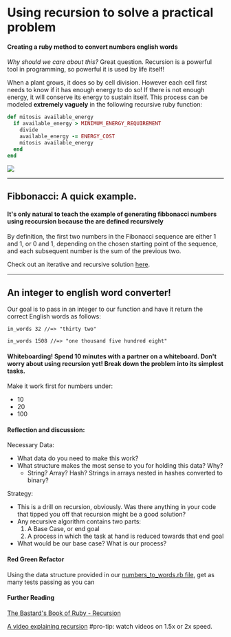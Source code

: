 
# Using recursion to solve a practical problem
#### Creating a ruby method to convert numbers english words

*Why should we care about this?* Great question. Recursion is a powerful tool in programming, so powerful it is used by life itself!

When a plant grows, it does so by cell division. However each cell first needs to know if it has enough energy to do so! If there is not enough energy, it will conserve its energy to sustain itself. This process can be modeled **extremely vaguely** in the following recursive ruby function:

```ruby
def mitosis available_energy
  if available_energy > MINIMUM_ENERGY_REQUIREMENT
    divide
    available_energy -= ENERGY_COST
    mitosis available_energy
  end 
end
```

![](http://www.wired.com/wp-content/uploads/2015/07/Wired-Yes-4-Flower-Timelapse_006.gif)

<hr>

## Fibbonacci: A quick example. 

#### It's only natural to teach the example of generating fibbonacci numbers using reccursion because the are **defined recursively**
By definition, the first two numbers in the Fibonacci sequence are either 1 and 1, or 0 and 1, depending on the chosen starting point of the sequence, and each subsequent number is the sum of the previous two.

Check out an iterative and recursive solution [here](fibbonacci.rb).

<hr>

## An integer to english word converter!

Our goal is to pass in an integer to our function and have it return the correct English words as follows:

`in_words 32 //=> "thirty two"`

`in_words 1508 //=> "one thousand five hundred eight"`


#### Whiteboarding! Spend 10 minutes with a partner on a whiteboard. Don't worry about using recursion yet! Break down the problem into its simplest tasks. 
Make it work first for numbers under:
- 10
- 20
- 100

#### Reflection and discussion:

Necessary Data: 
- What data do you need to make this work? 
- What structure makes the most sense to you for holding this data? Why?
  - String? Array? Hash? Strings in arrays nested in hashes converted to binary?

Strategy: 
- This is a drill on recursion, obviously. Was there anything in your code that tipped you off that recursion might be a good solution?
- Any recursive algorithm contains two parts:
  1. A Base Case, or end goal
  2. A process in which the task at hand is reduced towards that end goal
- What would be our base case? What is our process?

#### Red Green Refactor
  
  Using the data structure provided in our [numbers_to_words.rb file](numbers_to_words.rb), get as many tests passing as you can

#### Further Reading

[The Bastard's Book of Ruby - Recursion](http://ruby.bastardsbook.com/chapters/recursion/)

[A video explaining recursion](https://www.youtube.com/watch?v=72hal4Cp_2I) #pro-tip: watch videos on 1.5x or 2x speed. 
